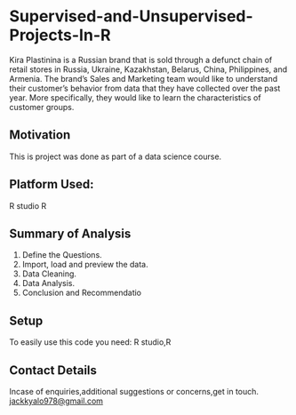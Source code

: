 # Supervised-and-Unsupervised-Projects-In-R

Kira Plastinina  is a Russian brand that is sold through a defunct chain of retail stores in Russia, Ukraine, Kazakhstan, Belarus, China, Philippines, and Armenia. The brand’s Sales and Marketing team would like to understand their customer’s behavior from data that they have collected over the past year. More specifically, they would like to learn the characteristics of customer groups. 

## Motivation
This is project was done as part of a data science course. 

## Platform Used:
R studio
R

## Summary of Analysis
1. Define the Questions.
2. Import, load and preview the data.
3. Data Cleaning.
4. Data Analysis.
5. Conclusion and Recommendatio

## Setup
To easily use this code you need: R studio,R

## Contact Details
Incase of enquiries,additional suggestions or concerns,get in touch. jackkyalo978@gmail.com
